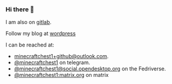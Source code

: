 ### Hi there 👋
I am also on [gitlab](gitlab.com/minecraftchest1).

Follow my blog at [wordpress](https://minecraftchest1.wordpress.com)

I can be reached at:
 - [minecraftchest1+github@outlook.com](mailto:minecraftchest1+github@outlook.com).
 - [@minecraftchest1](https://t.me/Minecraftchest1) on telegram.
 - [@minecraftchest1@social.opendesktop.org](https://social.opendesktop.org/@minecraftchest1) on the Fedriverse.
 - [@minecraftchest1:matrix.org](https://matrix.to/#/@minecraftchest1:matrix.org) on matrix
<!--
**minecraftchest1/Minecraftchest1** is a ✨ _special_ ✨ repository because its `README.md` (this file) appears on your GitHub profile.

Here are some ideas to get you started:

- 🔭 I’m currently working on ...
- 🌱 I’m currently learning ...
- 👯 I’m looking to collaborate on ...
- 🤔 I’m looking for help with ...
- 💬 Ask me about ...
- 📫 How to reach me: ...
- 😄 Pronouns: ...
- ⚡ Fun fact: ...
-->
